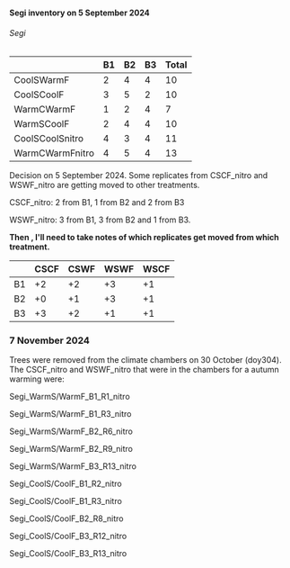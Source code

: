 #### Segi inventory on 5 September 2024

###### Segi

|                 | B1  | B2  | B3  | Total |
| --------------- | --- | --- | --- | ----- |
| CoolSWarmF      | 2   | 4   | 4   | 10    |
| CoolSCoolF      | 3   | 5   | 2   | 10    |
| WarmCWarmF      | 1   | 2   | 4   | 7     |
| WarmSCoolF      | 2   | 4   | 4   | 10    |
| CoolSCoolSnitro | 4   | 3   | 4   | 11    |
| WarmCWarmFnitro | 4   | 5   | 4   | 13    |

Decision on 5 September 2024. Some replicates from CSCF_nitro and WSWF_nitro are getting moved to other treatments. 

CSCF_nitro: 2 from B1, 1 from B2 and 2 from B3

WSWF_nitro: 3 from B1, 3 from B2 and 1 from B3. 

**Then , I'll need to take notes of which replicates get moved from which treatment.**

|     | CSCF | CSWF | WSWF | WSCF |
| --- | ---- | ---- | ---- | ---- |
| B1  | +2   | +2   | +3   | +1   |
| B2  | +0   | +1   | +3   | +1   |
| B3  | +3   | +2   | +1   | +1   |

### 7 November 2024

Trees were removed from the climate chambers on 30 October (doy304). The CSCF_nitro and WSWF_nitro that were in the chambers for a autumn warming were:

Segi_WarmS/WarmF_B1_R1_nitro

Segi_WarmS/WarmF_B1_R3_nitro

Segi_WarmS/WarmF_B2_R6_nitro

Segi_WarmS/WarmF_B2_R9_nitro

Segi_WarmS/WarmF_B3_R13_nitro

Segi_CoolS/CoolF_B1_R2_nitro

Segi_CoolS/CoolF_B1_R3_nitro

Segi_CoolS/CoolF_B2_R8_nitro

Segi_CoolS/CoolF_B3_R12_nitro

Segi_CoolS/CoolF_B3_R13_nitro
